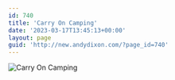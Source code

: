 ```yaml
---
id: 740
title: 'Carry On Camping'
date: '2023-03-17T13:45:13+00:00'
layout: page
guid: 'http://new.andydixon.com/?page_id=740'
---
```


![Carry On Camping](https://i0.wp.com/assets.g8x2.ldn.idrivee2-23.com/posters/Carry%20On%20Camping%2001.jpg?w=1200&ssl=1 "Carry On Camping")